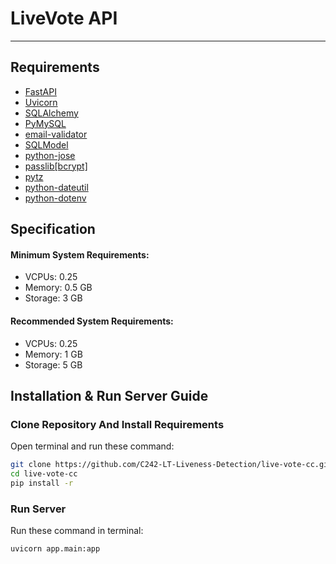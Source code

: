 # LiveVote API

---
## Requirements

- [FastAPI](https://fastapi.tiangolo.com)
- [Uvicorn](https://www.uvicorn.org)
- [SQLAlchemy](https://www.sqlalchemy.org)
- [PyMySQL](https://pypi.org/project/PyMySQL)
- [email-validator](https://pypi.org/project/email-validator)
- [SQLModel](https://sqlmodel.tiangolo.com)
- [python-jose](https://pypi.org/project/python-jose)
- [passlib[bcrypt]](https://pypi.org/project/passlib)
- [pytz](https://pypi.org/project/pytz)
- [python-dateutil](https://pypi.org/project/python-dateutil)
- [python-dotenv](https://pypi.org/project/python-dotenv)

## Specification

#### Minimum System Requirements:
- VCPUs: 0.25
- Memory: 0.5 GB
- Storage: 3 GB

#### Recommended System Requirements:
- VCPUs: 0.25
- Memory: 1 GB
- Storage: 5 GB

## Installation & Run Server Guide
### Clone Repository And Install Requirements
Open terminal and run these command:
```bash
git clone https://github.com/C242-LT-Liveness-Detection/live-vote-cc.git
cd live-vote-cc
pip install -r
```
### Run Server
Run these command in terminal:
```bash
uvicorn app.main:app
```
